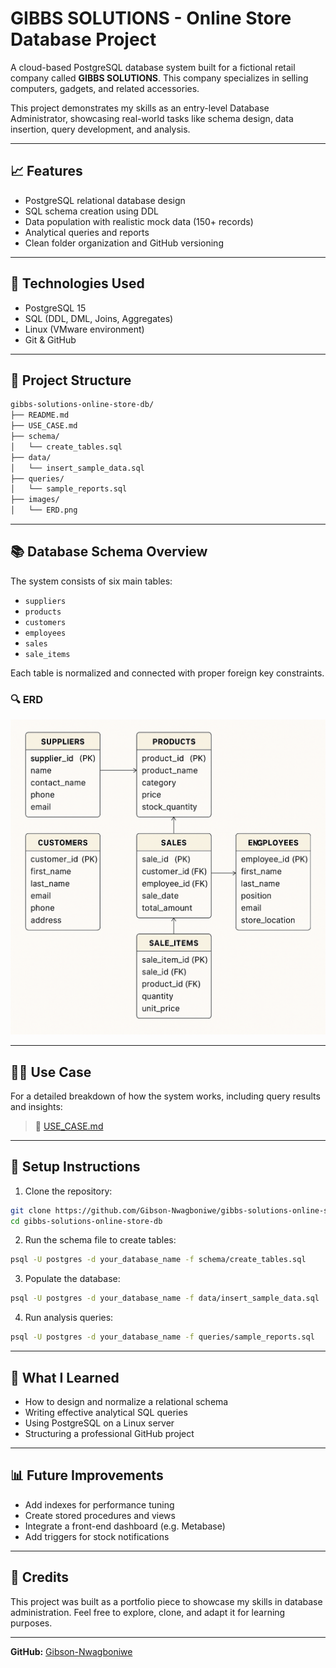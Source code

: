 # GIBBS SOLUTIONS - Online Store Database Project

A cloud-based PostgreSQL database system built for a fictional retail company called **GIBBS SOLUTIONS**. This company specializes in selling computers, gadgets, and related accessories.

This project demonstrates my skills as an entry-level Database Administrator, showcasing real-world tasks like schema design, data insertion, query development, and analysis.

---

## 📈 Features
- PostgreSQL relational database design
- SQL schema creation using DDL
- Data population with realistic mock data (150+ records)
- Analytical queries and reports
- Clean folder organization and GitHub versioning

---

## 🧱 Technologies Used
- PostgreSQL 15
- SQL (DDL, DML, Joins, Aggregates)
- Linux (VMware environment)
- Git & GitHub

---

## 📄 Project Structure
```bash
gibbs-solutions-online-store-db/
├── README.md
├── USE_CASE.md
├── schema/
│   └── create_tables.sql
├── data/
│   └── insert_sample_data.sql
├── queries/
│   └── sample_reports.sql
├── images/
│   └── ERD.png
```

---

## 📚 Database Schema Overview
The system consists of six main tables:
- `suppliers`
- `products`
- `customers`
- `employees`
- `sales`
- `sale_items`

Each table is normalized and connected with proper foreign key constraints.

### 🔍 ERD
![ERD Diagram](images/ERD.png)

---

## 👨‍💼 Use Case
For a detailed breakdown of how the system works, including query results and insights:
> 📄 [USE_CASE.md](USE_CASE.md)

---

## 📕 Setup Instructions
1. Clone the repository:
```bash
git clone https://github.com/Gibson-Nwagboniwe/gibbs-solutions-online-store-db.git
cd gibbs-solutions-online-store-db
```

2. Run the schema file to create tables:
```bash
psql -U postgres -d your_database_name -f schema/create_tables.sql
```

3. Populate the database:
```bash
psql -U postgres -d your_database_name -f data/insert_sample_data.sql
```

4. Run analysis queries:
```bash
psql -U postgres -d your_database_name -f queries/sample_reports.sql
```

---

## 🌟 What I Learned
- How to design and normalize a relational schema
- Writing effective analytical SQL queries
- Using PostgreSQL on a Linux server
- Structuring a professional GitHub project

---

## 📊 Future Improvements
- Add indexes for performance tuning
- Create stored procedures and views
- Integrate a front-end dashboard (e.g. Metabase)
- Add triggers for stock notifications

---

## 🙌 Credits
This project was built as a portfolio piece to showcase my skills in database administration.
Feel free to explore, clone, and adapt it for learning purposes.

---

**GitHub:** [Gibson-Nwagboniwe](https://github.com/Gibson-Nwagboniwe)

